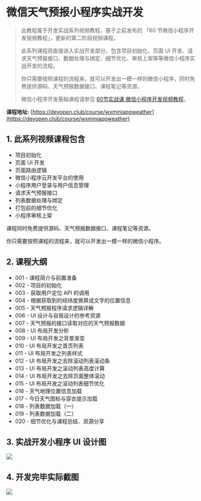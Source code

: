 # 微信天气预报小程序实战开发

>此教程属于开发实战系列视频教程，基于之前发布的 「60 节微信小程序开发视频教程」，更新的第二阶段视频课程。
>
>此系列课程将直接进入实战开发部分，包含项目初始化、页面 UI 开发、请求天气预报接口、数据处理与绑定、细节优化、审核上架等等微信小程序实战开发的流程。
>
>你只需要按照课程的流程来，就可以开发出一模一样的微信小程序，同时免费提供源码、天气预报数据接口、课程笔记等资源。
>
>微信小程序开发基础课程请参见 [60节实战课 微信小程序开发视频教程](https://devopen.club/course/wxminiapp)。

**课程地址:** [https://devopen.club/course/wxminiappweather](https://devopen.club/course/wxminiappweather)

## 1. 此系列视频课程包含

- 项目初始化
- 页面 UI 开发
- 页面路由逻辑
- 微信小程序云开发平台的使用
- 小程序用户登录与用户信息管理
- 请求天气预报接口
- 列表数据处理与绑定
- 打包前的细节优化
- 小程序审核上架

课程同时免费提供源码、天气预报数据接口、课程笔记等资源。

你只需要按照课程的流程来，就可以开发出一模一样的微信小程序。

## 2. 课程大纲

- 001 - 课程简介与前置准备
- 002 - 项目的初始化
- 003 - 获取用户定位 API 的调用
- 004 - 根据获取到的经纬度换算成文字的位置信息
- 005 - 天气预报程序请求逻辑详解
- 006 - UI 设计与自我设计的参考资源
- 007 - 天气预报的接口读取对应的天气预报数据
- 008 - UI 布局开发分析
- 009 - UI 布局开发之背景渐变
- 010 - UI 布局开发之首页列表
- 011 - UI 布局开发之列表样式
- 012 - UI 布局开发之去除滚动列表滚动条
- 013 - UI 布局开发之滚动列表高度计算
- 014 - UI 布局开发之去除页面整体滚动
- 015 - UI 布局开发之滚动列表细节优化
- 016 - 天气地理位置信息加载
- 017 - 今日天气图标与穿衣提示加载
- 018 - 列表数据加载（一）
- 019 - 列表数据加载（二）
- 020 - 细节优化与课程总结、资源分享

## 3. 实战开发小程序 UI 设计图

![](https://image.devopen.club/ui-weatherapp.jpg)

## 4. 开发完毕实际截图

![](https://image.devopen.club/screenshot.png)

